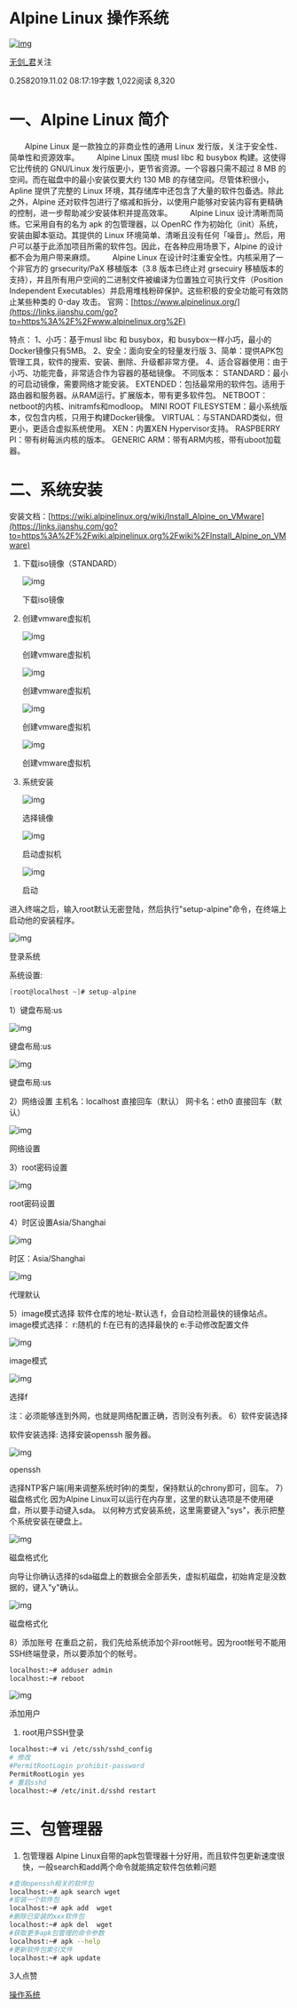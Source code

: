 # Alpine Linux 操作系统

[![img](https://upload.jianshu.io/users/upload_avatars/14929498/5e9bae0c-3e53-45ed-a6ca-25077c1177e3.jpg?imageMogr2/auto-orient/strip|imageView2/1/w/96/h/96/format/webp)](https://www.jianshu.com/u/e0a7508707be)

[无剑_君](https://www.jianshu.com/u/e0a7508707be)关注

0.2582019.11.02 08:17:19字数 1,022阅读 8,320

# 一、Alpine Linux 简介

  Alpine Linux 是一款独立的非商业性的通用 Linux 发行版，关注于安全性、简单性和资源效率。
  Alpine Linux 围绕 musl libc 和 busybox 构建。这使得它比传统的 GNU/Linux 发行版更小，更节省资源。一个容器只需不超过 8 MB 的空间。而在磁盘中的最小安装仅要大约 130 MB 的存储空间。尽管体积很小，Apline 提供了完整的 Linux 环境，其存储库中还包含了大量的软件包备选。除此之外，Alpine 还对软件包进行了缩减和拆分，以使用户能够对安装内容有更精确的控制，进一步帮助减少安装体积并提高效率。
  Alpine Linux 设计清晰而简练。它采用自有的名为 apk 的包管理器，以 OpenRC 作为初始化（init）系统，安装由脚本驱动。其提供的 Linux 环境简单、清晰且没有任何「噪音」。然后，用户可以基于此添加项目所需的软件包。因此，在各种应用场景下，Alpine 的设计都不会为用户带来麻烦。
  Alpine Linux 在设计时注重安全性。内核采用了一个非官方的 grsecurity/PaX 移植版本（3.8 版本已终止对 grsecuiry 移植版本的支持），并且所有用户空间的二进制文件被编译为位置独立可执行文件（Position Independent Executables）并启用堆栈粉碎保护。这些积极的安全功能可有效防止某些种类的 0-day 攻击。
官网：[https://www.alpinelinux.org/](https://links.jianshu.com/go?to=https%3A%2F%2Fwww.alpinelinux.org%2F)

特点：
1、小巧：基于musl libc 和 busybox，和 busybox一样小巧，最小的Docker镜像只有5MB。
2、安全：面向安全的轻量发行版
3、简单：提供APK包管理工具，软件的搜索、安装、删除、升级都非常方便。
4、适合容器使用：由于小巧、功能完备，非常适合作为容器的基础镜像。
不同版本：
STANDARD：最小的可启动镜像，需要网络才能安装。
EXTENDED：包括最常用的软件包。适用于路由器和服务器。从RAM运行。扩展版本，带有更多软件包。
NETBOOT：netboot的内核、initramfs和modloop。
MINI ROOT FILESYSTEM：最小系统版本，仅包含内核，只用于构建Docker镜像。
VIRTUAL：与STANDARD类似，但更小，更适合虚拟系统使用。
XEN：内置XEN Hypervisor支持。
RASPBERRY PI：带有树莓派内核的版本。
GENERIC ARM：带有ARM内核，带有uboot加载器。

# 二、系统安装

安装文档：[https://wiki.alpinelinux.org/wiki/Install_Alpine_on_VMware](https://links.jianshu.com/go?to=https%3A%2F%2Fwiki.alpinelinux.org%2Fwiki%2FInstall_Alpine_on_VMware)

1. 下载iso镜像（STANDARD）

   ![img](https://upload-images.jianshu.io/upload_images/14929498-c5eaaaab3efff080.png?imageMogr2/auto-orient/strip|imageView2/2/w/635/format/webp)

   下载iso镜像

2. 创建vmware虚拟机

   ![img](https://upload-images.jianshu.io/upload_images/14929498-b7182c3fba392a29.png?imageMogr2/auto-orient/strip|imageView2/2/w/497/format/webp)

   创建vmware虚拟机

   ![img](https://upload-images.jianshu.io/upload_images/14929498-709ee22bac796dc6.png?imageMogr2/auto-orient/strip|imageView2/2/w/499/format/webp)

   创建vmware虚拟机

   ![img](https://upload-images.jianshu.io/upload_images/14929498-e03dcb013eee20af.png?imageMogr2/auto-orient/strip|imageView2/2/w/495/format/webp)

   创建vmware虚拟机

   ![img](https://upload-images.jianshu.io/upload_images/14929498-53679501a816b1ed.png?imageMogr2/auto-orient/strip|imageView2/2/w/495/format/webp)

   创建vmware虚拟机

1. 系统安装

   ![img](https://upload-images.jianshu.io/upload_images/14929498-20dced3688f1c3ff.png?imageMogr2/auto-orient/strip|imageView2/2/w/709/format/webp)

   选择镜像

   ![img](https://upload-images.jianshu.io/upload_images/14929498-251c3ef386ede862.png?imageMogr2/auto-orient/strip|imageView2/2/w/388/format/webp)

   启动虚拟机

   ![img](https://upload-images.jianshu.io/upload_images/14929498-7d177423562d6921.png?imageMogr2/auto-orient/strip|imageView2/2/w/785/format/webp)

   启动

进入终端之后，输入root默认无密登陆，然后执行"setup-alpine"命令，在终端上启动他的安装程序。



![img](https://upload-images.jianshu.io/upload_images/14929498-5d5686e366d51fe9.png?imageMogr2/auto-orient/strip|imageView2/2/w/752/format/webp)

登录系统



系统设置:



```csharp
[root@localhost ~]# setup-alpine
```

1）键盘布局:us



![img]()

键盘布局:us



![img]()

键盘布局:us



2）网络设置
主机名：localhost
直接回车（默认）
网卡名：eth0
直接回车（默认）



![img]()

网络设置


3）root密码设置

![img]()

root密码设置

4）时区设置Asia/Shanghai



![img]()

时区：Asia/Shanghai



![img]()

代理默认



5）image模式选择
软件仓库的地址-默认选 f，会自动检测最快的镜像站点。
image模式选择：
r:随机的
f:在已有的选择最快的
e:手动修改配置文件



![img](https://upload-images.jianshu.io/upload_images/14929498-803e9c36bcf06ba6.png?imageMogr2/auto-orient/strip|imageView2/2/w/692/format/webp)

image模式



![img](https://upload-images.jianshu.io/upload_images/14929498-530ed69165616eb1.png?imageMogr2/auto-orient/strip|imageView2/2/w/677/format/webp)

选择f


注：必须能够连到外网，也就是网络配置正确，否则没有列表。
6）软件安装选择

软件安装选择:
选择安装openssh 服务器。



![img](https://upload-images.jianshu.io/upload_images/14929498-356b7c0e6fe220e3.png?imageMogr2/auto-orient/strip|imageView2/2/w/762/format/webp)

openssh


选择NTP客户端(用来调整系统时钟)的类型，保持默认的chrony即可，回车。
7）磁盘格式化
因为Alpine Linux可以运行在内存里，这里的默认选项是不使用硬盘，所以要手动键入sda。
以何种方式安装系统，这里需要键入"sys"，表示把整个系统安装在硬盘上。

![img](https://upload-images.jianshu.io/upload_images/14929498-4fa992cb768f769c.png?imageMogr2/auto-orient/strip|imageView2/2/w/783/format/webp)

磁盘格式化


向导让你确认选择的sda磁盘上的数据会全部丢失，虚拟机磁盘，初始肯定是没数据的，键入"y"确认。

![img](https://upload-images.jianshu.io/upload_images/14929498-6bf3e84f7a3f5a89.png?imageMogr2/auto-orient/strip|imageView2/2/w/720/format/webp)

磁盘格式化


8）添加账号
在重启之前，我们先给系统添加个非root帐号。因为root帐号不能用SSH终端登录，所以要添加个的帐号。



```bash
localhost:~# adduser admin
localhost:~# reboot
```

![img](https://upload-images.jianshu.io/upload_images/14929498-7a8c553f6aacd570.png?imageMogr2/auto-orient/strip|imageView2/2/w/444/format/webp)

添加用户

1. root用户SSH登录



```bash
localhost:~# vi /etc/ssh/sshd_config
# 修改
#PermitRootLogin prohibit-password
PermitRootLogin yes
# 重启sshd
localhost:~# /etc/init.d/sshd restart
```

# 三、包管理器

1. 包管理器
   Alpine Linux自带的apk包管理器十分好用，而且软件包更新速度很快，一般search和add两个命令就能搞定软件包依赖问题



```bash
#查询openssh相关的软件包
localhost:~# apk search wget
#安装一个软件包
localhost:~# apk add  wget
#删除已安装的xxx软件包
localhost:~# apk del  wget
#获取更多apk包管理的命令参数
localhost:~# apk --help   
#更新软件包索引文件
localhost:~# apk update    
```



3人点赞



[操作系统](https://www.jianshu.com/nb/34029991)
